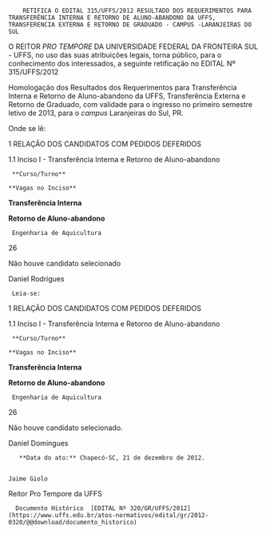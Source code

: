         RETIFICA O EDITAL 315/UFFS/2012 RESULTADO DOS REQUERIMENTOS PARA TRANSFERÊNCIA INTERNA E RETORNO DE ALUNO-ABANDONO DA UFFS, TRANSFERENCIA EXTERNA E RETORNO DE GRADUADO - CAMPUS -LARANJEIRAS DO SUL  

O REITOR *PRO TEMPORE* DA UNIVERSIDADE FEDERAL DA FRONTEIRA SUL - UFFS, no uso das suas atribuições legais, torna público, para o conhecimento dos interessados, a seguinte retificação no EDITAL Nº 315/UFFS/2012

 Homologação dos Resultados dos Requerimentos para Transferência Interna e Retorno de Aluno-abandono da UFFS, Transferência Externa e Retorno de Graduado, com validade para o ingresso no primeiro semestre letivo de 2013, para o *campus* Laranjeiras do Sul, PR.

 Onde se lê:

 1 RELAÇÃO DOS CANDIDATOS COM PEDIDOS DEFERIDOS

 1.1 Inciso I - Transferência Interna e Retorno de Aluno-abandono

     **Curso/Turno**

    **Vagas no Inciso**

   **Transferência Interna**

   **Retorno de Aluno-abandono**

     Engenharia de Aquicultura

   26

   Não houve candidato selecionado

    

 Daniel Rodrigues

     Leia-se:

 1 RELAÇÃO DOS CANDIDATOS COM PEDIDOS DEFERIDOS

 1.1 Inciso I - Transferência Interna e Retorno de Aluno-abandono

     **Curso/Turno**

    **Vagas no Inciso**

   **Transferência Interna**

   **Retorno de Aluno-abandono**

     Engenharia de Aquicultura

    

 26

   Não houve candidato selecionado.

    

 Daniel Domingues 

       **Data do ato:** Chapecó-SC, 21 de dezembro de 2012.   
 

    Jaime Giolo   
 Reitor Pro Tempore da UFFS 

      Documento Histórico  [EDITAL Nº 320/GR/UFFS/2012](https://www.uffs.edu.br/atos-normativos/edital/gr/2012-0320/@@download/documento_historico)     
      